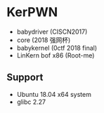 # KerPWN

* babydriver (CISCN2017)
* core (2018 强网杯)
* babykernel (0ctf 2018 final)
* LinKern bof x86 (Root-me)

## Support
* Ubuntu 18.04 x64 system
* glibc 2.27
